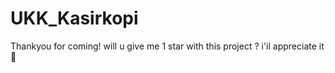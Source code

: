 # UKK_Kasirkopi

Thankyou for coming!
will u give me 1 star with this project ? i'il appreciate it 🤩
